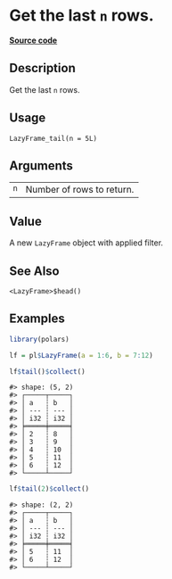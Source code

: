 

# Get the last <code>n</code> rows.

[**Source code**](https://github.com/pola-rs/r-polars/tree/main/R/lazyframe__lazy.R#L1121)

## Description

Get the last <code>n</code> rows.

## Usage

<pre><code class='language-R'>LazyFrame_tail(n = 5L)
</code></pre>

## Arguments

<table>
<tr>
<td style="white-space: nowrap; font-family: monospace; vertical-align: top">
<code id="n">n</code>
</td>
<td>
Number of rows to return.
</td>
</tr>
</table>

## Value

A new <code>LazyFrame</code> object with applied filter.

## See Also

<code>\<LazyFrame\>$head()</code>

## Examples

``` r
library(polars)

lf = pl$LazyFrame(a = 1:6, b = 7:12)

lf$tail()$collect()
```

    #> shape: (5, 2)
    #> ┌─────┬─────┐
    #> │ a   ┆ b   │
    #> │ --- ┆ --- │
    #> │ i32 ┆ i32 │
    #> ╞═════╪═════╡
    #> │ 2   ┆ 8   │
    #> │ 3   ┆ 9   │
    #> │ 4   ┆ 10  │
    #> │ 5   ┆ 11  │
    #> │ 6   ┆ 12  │
    #> └─────┴─────┘

``` r
lf$tail(2)$collect()
```

    #> shape: (2, 2)
    #> ┌─────┬─────┐
    #> │ a   ┆ b   │
    #> │ --- ┆ --- │
    #> │ i32 ┆ i32 │
    #> ╞═════╪═════╡
    #> │ 5   ┆ 11  │
    #> │ 6   ┆ 12  │
    #> └─────┴─────┘
